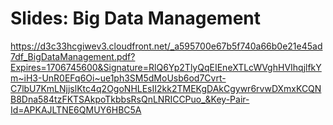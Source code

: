# Slides: Big Data Management

https://d3c33hcgiwev3.cloudfront.net/_a595700e67b5f740a66b0e21e45ad7df_BigDataManagement.pdf?Expires=1706745600&Signature=RlQ6Yp2TlyQqEIEneXTLcWVghHVIhqjlfkYm~iH3-UnR0EFq6Oi~ue1ph3SM5dMoUsb6od7Cvrt-C7lbU7KmLNjjslKtc4q2OgoNHLEsII2kk2TMEKgDAkCgywr6rvwDXmxKCQNB8Dna584tzFKTSAkpoTkbbsRsQnLNRICCPuo_&Key-Pair-Id=APKAJLTNE6QMUY6HBC5A